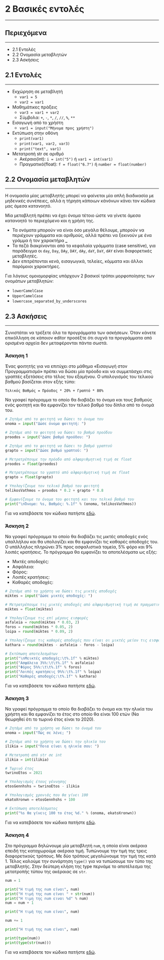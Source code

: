 # 2 Βασικές εντολές

---

## Περιεχόμενα

---

- 2.1 Εντολές
- 2.2 Ονομασία μεταβλητών
- 2.3 Ασκήσεις

## 2.1 Εντολές

---

- Εκχώρηση σε μεταβλητή
  - `var1 = 5`
  - `var2 = var1`
- Μαθημάτικες πράξεις
  - `var3 = var1 + var2`
  - Σύμβολα: `+`, `-`, `*`, `/`, `//`, `%`, `**`
- Εισαγωγή από το χρήστη
  - `var1 = input("Μήνυμα προς χρήστη")`
- Εκτύπωση στην οθόνη
  - `print(var1)`
  - `print(var1, var2, var3)`
  - `print("text", var1)`
- Μετατροπή str σε αριθμό
  - Ακέραιο(int): `i = int("5")` ή `var1 = int(var1)`
  - Πραγματικό(float): `f = float("6.7")` ή `number = float(number)`

## 2.2 Ονομασία μεταβλητών

---

Η ονομασία μίας μεταβλητής μπορεί να φαίνεται μία απλή διαδικασία με μηδενικές συνέπειες, αλλά η τήρηση κάποιων κάνόνων κάνει τον κώδικα μας άμεσα κατανοητό.

Μία μεταβλητή πρέπει να έχει όνομα τέτοιο ώστε να γίνετε άμεσα κατανοητό το περιεχόμενο και η χρήση της.

- Τα ονόματα μπορούν να είναι όσο μεγάλα θέλουμε, μπορούν να περιέχουν γράμματα και αριθμούς, αλλά πρέπει να ξεκινούν με ένα γράμμα ή τον  χαρακτήρα  **_**
- Τα πεζά διακρίνονται από τα κεφαλαία γράμματα (case sensitive), για παράδειγμα οι `day`, `Day`, `DAy`, `DAY`, `dAy`, `daY`, `DaY`, `dAY` είναι διαφορετικές μεταβλητές.
- Δεν επιτρέπονται κενά, εισαγωγικά, τελείες, κόμματα και άλλοι παρόμοιοι χαρακτήρες.

Για λόγους ομοιομορφίας υπάρχουν 2 βασικοί τρόποι μορφοποίησης των ονομάτων μεταβλητών:

- `lowerCamelCase`
- `UpperCamelCase`
- `lowercase_separated_by_underscores`

## 2.3 Ασκήσεις

---

Συνιστάται να τρέξετε όλα τα προγράμματα των ασκήσεων. Όταν κάνετε επικόλληση σε κάποιον editor προσέξτε ότι συχνά τα προγράμματα από ορισμένα αρχεία δεν μεταφέρονται πάντα σωστά.

### Άσκηση 1

Ένας φοιτητής για να επιτύχει στο μάθημα «Εισαγωγή στον Προγραμματισμό» πρέπει να δώσει μία πρόοδο και να συμμετάσχει στις γραπτές εξετάσεις στο τέλος του εξαμήνου. Ο υπολογισμός του τελικού βαθμού βασίζεται στον εξής τύπο:

`Τελικός Βαθμός = Πρόοδος * 20% + Γραπτό * 80%`

Να γραφεί πρόγραμμα το οποίο θα διαβάζει το όνομα και τους βαθμούς ενός φοιτητή και θα εμφανίζει τον τελικό βαθμό του δίπλα από το όνομά του.

```python
# Ζητάμε από το φοιτητή να δώσει το όνομα του
onoma = input("Δώσε όνομα φοιτητή: ")

# Ζητάμε από το φοιτητή να δώσει το βαθμό προόδου
proodos = input("Δώσε βαθμό προόδου: ")

# Ζητάμε από το φοιτητή να δώσει το βαθμό γραπτού
grapto = input("Δώσε βαθμό γραπτού: ")

# Μετρατρέπουμε την πρόοδο από αλφαριθμητική τιμή σε float
proodos = float(proodos)

# Μετρατρέπουμε το γραπτό από αλφαριθμητική τιμή σε float
grapto = float(grapto)

# Υπολογίζουμε τον τελικό βαθμό του φοιτητή
telikosVathmos = proodos * 0.2 + grapto * 0.8

# Εμφανίζουμε το όνομα του φοιτητή και τον τελικό βαθμό του
print("\nΌνομα: %s, Βαθμός: %.1f" % (onoma, telikosVathmos))
```

Για να κατεβάσετε τον κώδικα πατήστε [εδώ](src/lab-02-exercise-01.py).

### Άσκηση 2

Να γραφεί πρόγραμμα το οποίο θα διαβάζει τις μικτές αποδοχές ενός υπαλλήλου και θα υπολογίζει και θα εμφανίζει τις καθαρές αποδοχές του. Ο υπάλληλος πληρώνει 3% προς ασφαλιστικά ταμεία, 5% φόρο και 9% λοιπές κρατήσεις. Το πρόγραμμα θα εμφανίζει τα αποτελέσματα ως εξής:

- Μικτές αποδοχές:
- Ασφάλεια:
- Φόρος:
- Λοιπές κρατήσεις:
- Καθαρές αποδοχές:

```python
# Ζητάμε από το χρήστη να δώσει τις μικτές αποδοχές
miktes = input("Δώσε μικτές αποδοχές: ")

# Μετρατρέπουμε τις μικτές αποδοχές από αλφαριθμητική τιμή σε πραγματική
miktes = float(miktes)

# Υπολογίζουμε τις επί μέρους εισφορές
asfaleia = round(miktes * 0.03, 2)
foros = round(miktes * 0.05, 2)
loipa = round(miktes * 0.09, 2)

# Υπολογίζουμε τις καθαρές αποδοχές που είναι οι μικτές μείον τις εισφορές
kathara = round(miktes - asfaleia - foros - loipa)

# Εκτύπωση αποτελεσμάτων
print("\nΜεικτές αποδοχές:\t%.1f" % miktes)
print("Ασφάλεια 3%%:\t\t%.1f" % asfaleia)
print("Φόρος 5%%:\t\t%.1f" % foros)
print("Λοιπές κρατήσεις 9%%:\t%.1f" % loipa)
print("Καθαρές αποδοχές:\t%.1f" % kathara)
```

Για να κατεβάσετε τον κώδικα πατήστε [εδώ](src/lab-02-exercise-02.py).

### Άσκηση 3

Να γραφεί πρόγραμμα το οποίο θα διαβάζει το όνομα και την ηλικία του χρήστη και θα εμφανίζει το έτος στο οποίο θα είναι 100 ετών (Να θεωρηθεί ότι το τωρινό έτος είναι το 2020).

```python
# Ζητάμε από το χρήστη να δώσει το όνομά του
onoma = input("Πώς σε λένε; ")

# Ζητάμε από το χρήστη να δώσει την ηλικία του
ilikia = input("Ποια είναι η ηλικία σου: ")

# Μετατροπή από str σε int
ilikia = int(ilikia)

# Τωρινό έτος
twrinoEtos = 2021

# Υπολογισμός έτους γέννησης
etosGennhshs = twrinoEtos - ilikia

# Υπολογισμός χρονιάς που θα γίνει 100
ekatoXronwn = etosGennhshs + 100

# Εκτύπωση αποτελέσματος
print("%s θα γίνεις 100 το έτος %d." % (onoma, ekatoXronwn))
```

Για να κατεβάσετε τον κώδικα πατήστε [εδώ](src/lab-02-exercise-03.py).

### Άσκηση 4

Στο πρόγραμμα δηλώνουμε μία μεταβλητή `num`, η οποία είναι ακέραια επειδή της καταχωρούμε ακέραια τιμή. Τυπώνουμε την τιμή της τρεις διαφορετικούς τρόπους. Με δύο τρόπους μεγαλώνουμε την τιμή της κατά 1. Τέλος καλούμε την συνάρτηση `type()` για να τυπώσουμε τον τύπο της μεταβλητής. Στην δεύτερη κλήση της type περνάμε το αποτέλεσμα της μετατροπής τύπου της ακέραιας σε `str`.

```python
num = 1

print("Η τιμή της num είναι", num)
print("Η τιμή της num είναι " + str(num))
print("Η τιμη της num ειναι %d" % num)
num = num + 1

print("Η τιμή της num είναι", num)

num += 1

print("Η τιμή της num είναι", num)

print(type(num))
print(type(str(num)))
```

Για να κατεβάσετε τον κώδικα πατήστε [εδώ](src/lab-02-exercise-04.py).
